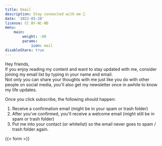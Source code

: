 ```yaml
---
title: Email
description: Stay connected with me 🚀
date: '2022-03-28'
license: CC BY-NC-ND
menu:
    main: 
        weight: -80
        params:
            icon: mail
disableShare: true
---
```


Hey friends,<br>
If you enjoy reading my content and want to stay updated with me, consider joining my email list by typing in your name and email. <br> Not only you can share your thoughts with me just like you do with other people on social media, you'll also get my newsletter once in awhile to know my life updates.

Once you click subscribe, the following should happen:
1. Receive a confirmation email (might be in your spam or trash folder) 
2. After you've confirmed, you'll receive a welcome email (might still be in spam or trash folder)
3. Put me into your contact (or whitelist) so the email never goes to spam / trash folder again.

{{< form >}}